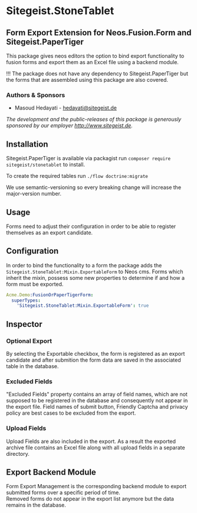 # Sitegeist.StoneTablet
## Form Export Extension for Neos.Fusion.Form and Sitegeist.PaperTiger

This package gives neos editors the option to bind export functionality to fusion forms and export them as an Excel file using a backend module.

!!! The package does not have any dependency to Sitegeist.PaperTiger but the forms that are assembled using this package are also covered.


### Authors & Sponsors

* Masoud Hedayati - hedayati@sitegeist.de

*The development and the public-releases of this package is generously sponsored by our employer http://www.sitegeist.de.*

## Installation

Sitegeist.PaperTiger is available via packagist run `composer require sitegeist/stonetablet` to install.

To create the required tables run `./flow doctrine:migrate`

We use semantic-versioning so every breaking change will increase the major-version number.

## Usage 

Forms need to adjust their configuration in order to be able to register themselves as an export candidate.

## Configuration
In order to bind the functionality to a form the package adds the `Sitegeist.StoneTablet:Mixin.ExportableForm` to Neos cms.
Forms which inherit the mixin, possess some new properties to determine if and how a form must be exported.

```yaml
Acme.Demo:FusionOrPaperTigerForm:
  superTypes:
    'Sitegeist.StoneTablet:Mixin.ExportableForm': true    
```


## Inspector

### Optional Export

By selecting the Exportable checkbox, the form is registered as an export candidate and after submition the form data are saved in the associated table in the database.

### Excluded Fields

"Excluded Fields" property contains an array of field names, which are not supposed to be registered in the database and consequently not appear in the export file.
Field names of submit button, Friendly Captcha and privacy policy are best cases to be excluded from the export.  

### Upload Fields

Upload Fields are also included in the export. As a result the exported archive file contains an Excel file along with all upload fields in a separate directory.

## Export Backend Module

Form Export Management is the corresponding backend module to export submitted forms over a specific period of time.   
Removed forms do not appear in the export list anymore but the data remains in the database.
